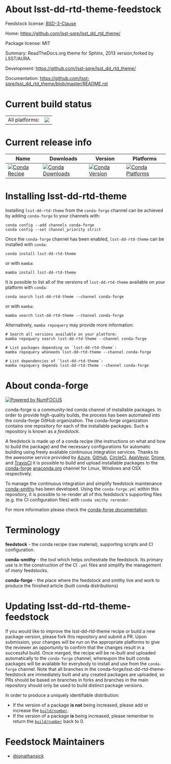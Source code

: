 About lsst-dd-rtd-theme-feedstock
=================================

Feedstock license: [BSD-3-Clause](https://github.com/conda-forge/lsst-dd-rtd-theme-feedstock/blob/main/LICENSE.txt)

Home: https://github.com/lsst-sqre/lsst_dd_rtd_theme/

Package license: MIT

Summary: ReadTheDocs.org theme for Sphinx, 2013 version,forked by LSST/AURA.

Development: https://github.com/lsst-sqre/lsst_dd_rtd_theme/

Documentation: https://github.com/lsst-sqre/lsst_dd_rtd_theme/blob/master/README.rst

Current build status
====================


<table><tr><td>All platforms:</td>
    <td>
      <a href="https://dev.azure.com/conda-forge/feedstock-builds/_build/latest?definitionId=8915&branchName=main">
        <img src="https://dev.azure.com/conda-forge/feedstock-builds/_apis/build/status/lsst-dd-rtd-theme-feedstock?branchName=main">
      </a>
    </td>
  </tr>
</table>

Current release info
====================

| Name | Downloads | Version | Platforms |
| --- | --- | --- | --- |
| [![Conda Recipe](https://img.shields.io/badge/recipe-lsst--dd--rtd--theme-green.svg)](https://anaconda.org/conda-forge/lsst-dd-rtd-theme) | [![Conda Downloads](https://img.shields.io/conda/dn/conda-forge/lsst-dd-rtd-theme.svg)](https://anaconda.org/conda-forge/lsst-dd-rtd-theme) | [![Conda Version](https://img.shields.io/conda/vn/conda-forge/lsst-dd-rtd-theme.svg)](https://anaconda.org/conda-forge/lsst-dd-rtd-theme) | [![Conda Platforms](https://img.shields.io/conda/pn/conda-forge/lsst-dd-rtd-theme.svg)](https://anaconda.org/conda-forge/lsst-dd-rtd-theme) |

Installing lsst-dd-rtd-theme
============================

Installing `lsst-dd-rtd-theme` from the `conda-forge` channel can be achieved by adding `conda-forge` to your channels with:

```
conda config --add channels conda-forge
conda config --set channel_priority strict
```

Once the `conda-forge` channel has been enabled, `lsst-dd-rtd-theme` can be installed with `conda`:

```
conda install lsst-dd-rtd-theme
```

or with `mamba`:

```
mamba install lsst-dd-rtd-theme
```

It is possible to list all of the versions of `lsst-dd-rtd-theme` available on your platform with `conda`:

```
conda search lsst-dd-rtd-theme --channel conda-forge
```

or with `mamba`:

```
mamba search lsst-dd-rtd-theme --channel conda-forge
```

Alternatively, `mamba repoquery` may provide more information:

```
# Search all versions available on your platform:
mamba repoquery search lsst-dd-rtd-theme --channel conda-forge

# List packages depending on `lsst-dd-rtd-theme`:
mamba repoquery whoneeds lsst-dd-rtd-theme --channel conda-forge

# List dependencies of `lsst-dd-rtd-theme`:
mamba repoquery depends lsst-dd-rtd-theme --channel conda-forge
```


About conda-forge
=================

[![Powered by
NumFOCUS](https://img.shields.io/badge/powered%20by-NumFOCUS-orange.svg?style=flat&colorA=E1523D&colorB=007D8A)](https://numfocus.org)

conda-forge is a community-led conda channel of installable packages.
In order to provide high-quality builds, the process has been automated into the
conda-forge GitHub organization. The conda-forge organization contains one repository
for each of the installable packages. Such a repository is known as a *feedstock*.

A feedstock is made up of a conda recipe (the instructions on what and how to build
the package) and the necessary configurations for automatic building using freely
available continuous integration services. Thanks to the awesome service provided by
[Azure](https://azure.microsoft.com/en-us/services/devops/), [GitHub](https://github.com/),
[CircleCI](https://circleci.com/), [AppVeyor](https://www.appveyor.com/),
[Drone](https://cloud.drone.io/welcome), and [TravisCI](https://travis-ci.com/)
it is possible to build and upload installable packages to the
[conda-forge](https://anaconda.org/conda-forge) [anaconda.org](https://anaconda.org/)
channel for Linux, Windows and OSX respectively.

To manage the continuous integration and simplify feedstock maintenance
[conda-smithy](https://github.com/conda-forge/conda-smithy) has been developed.
Using the ``conda-forge.yml`` within this repository, it is possible to re-render all of
this feedstock's supporting files (e.g. the CI configuration files) with ``conda smithy rerender``.

For more information please check the [conda-forge documentation](https://conda-forge.org/docs/).

Terminology
===========

**feedstock** - the conda recipe (raw material), supporting scripts and CI configuration.

**conda-smithy** - the tool which helps orchestrate the feedstock.
                   Its primary use is in the construction of the CI ``.yml`` files
                   and simplify the management of *many* feedstocks.

**conda-forge** - the place where the feedstock and smithy live and work to
                  produce the finished article (built conda distributions)


Updating lsst-dd-rtd-theme-feedstock
====================================

If you would like to improve the lsst-dd-rtd-theme recipe or build a new
package version, please fork this repository and submit a PR. Upon submission,
your changes will be run on the appropriate platforms to give the reviewer an
opportunity to confirm that the changes result in a successful build. Once
merged, the recipe will be re-built and uploaded automatically to the
`conda-forge` channel, whereupon the built conda packages will be available for
everybody to install and use from the `conda-forge` channel.
Note that all branches in the conda-forge/lsst-dd-rtd-theme-feedstock are
immediately built and any created packages are uploaded, so PRs should be based
on branches in forks and branches in the main repository should only be used to
build distinct package versions.

In order to produce a uniquely identifiable distribution:
 * If the version of a package **is not** being increased, please add or increase
   the [``build/number``](https://docs.conda.io/projects/conda-build/en/latest/resources/define-metadata.html#build-number-and-string).
 * If the version of a package **is** being increased, please remember to return
   the [``build/number``](https://docs.conda.io/projects/conda-build/en/latest/resources/define-metadata.html#build-number-and-string)
   back to 0.

Feedstock Maintainers
=====================

* [@jonathansick](https://github.com/jonathansick/)

